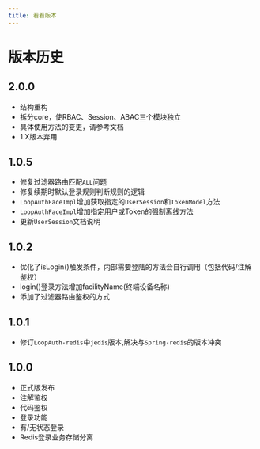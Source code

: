 ```yaml
---
title: 看看版本
---
```


# 版本历史

## 2.0.0

- 结构重构
- 拆分core，使RBAC、Session、ABAC三个模块独立
- 具体使用方法的变更，请参考文档
- 1.X版本弃用


## 1.0.5

- 修复过滤器路由匹配`ALL`问题
- 修复续期时默认登录规则判断规则的逻辑
- `LoopAuthFaceImpl`增加获取指定的`UserSession`和`TokenModel`方法
- `LoopAuthFaceImpl`增加指定用户或Token的强制离线方法
- 更新`UserSession`文档说明

## 1.0.2

- 优化了isLogin()触发条件，内部需要登陆的方法会自行调用（包括代码/注解鉴权）
- login()登录方法增加facilityName(终端设备名称)
- 添加了过滤器路由鉴权的方式

## 1.0.1

- 修订`LoopAuth-redis`中`jedis`版本,解决与`Spring-redis`的版本冲突

## 1.0.0

- 正式版发布
- 注解鉴权
- 代码鉴权
- 登录功能
- 有/无状态登录
- Redis登录业务存储分离